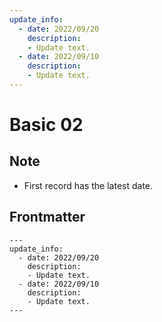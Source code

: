 ```yaml
---
update_info:
  - date: 2022/09/20
    description:
    - Update text.
  - date: 2022/09/10
    description:
    - Update text.
---
```

# Basic 02


## Note

- First record has the latest date.


## Frontmatter

```
---
update_info:
  - date: 2022/09/20
    description:
    - Update text.
  - date: 2022/09/10
    description:
    - Update text.
---
```
